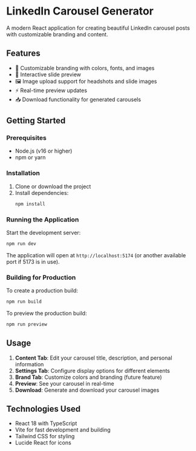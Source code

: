# LinkedIn Carousel Generator

A modern React application for creating beautiful LinkedIn carousel posts with customizable branding and content.

## Features

- 🎨 Customizable branding with colors, fonts, and images
- 📱 Interactive slide preview
- 🖼️ Image upload support for headshots and slide images
- ⚡ Real-time preview updates
- 📥 Download functionality for generated carousels

## Getting Started

### Prerequisites

- Node.js (v16 or higher)
- npm or yarn

### Installation

1. Clone or download the project
2. Install dependencies:
   ```bash
   npm install
   ```

### Running the Application

Start the development server:
```bash
npm run dev
```

The application will open at `http://localhost:5174` (or another available port if 5173 is in use).

### Building for Production

To create a production build:
```bash
npm run build
```

To preview the production build:
```bash
npm run preview
```

## Usage

1. **Content Tab**: Edit your carousel title, description, and personal information
2. **Settings Tab**: Configure display options for different elements
3. **Brand Tab**: Customize colors and branding (future feature)
4. **Preview**: See your carousel in real-time
5. **Download**: Generate and download your carousel images

## Technologies Used

- React 18 with TypeScript
- Vite for fast development and building
- Tailwind CSS for styling
- Lucide React for icons
